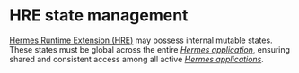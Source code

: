 # HRE state management

[Hermes Runtime Extension (HRE)][*HRE*] may possess internal mutable states.
These states must be global across the entire [*Hermes application*],
ensuring shared and consistent access among all active [*Hermes applications*][*Hermes application*].

[*Hermes application*]: ./../../05_building_block_view/hermes_engine.md#hermes-application
[*HRE*]: ../../05_building_block_view/hermes_engine.md#hermes-runtime-extension-hre
